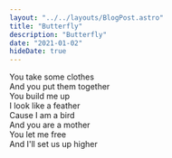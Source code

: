 ```yaml
---
layout: "../../layouts/BlogPost.astro"
title: "Butterfly"
description: "Butterfly"
date: "2021-01-02"
hideDate: true
---
```


You take some clothes  
And you put them together  
You build me up  
I look like a feather  
Cause I am a bird  
And you are a mother  
You let me free  
And I'll set us up higher  


